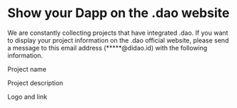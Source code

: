 # Show your Dapp on the .dao website

We are constantly collecting projects that have integrated .dao. If you want to display your project information on the .dao official website, please send a message to this email address (\*\*\*\*\*@didao.id) with the following information.

Project name

Project description

Logo and link
